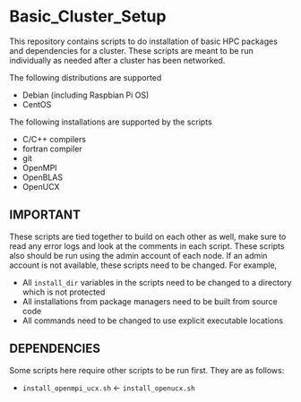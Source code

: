 # Basic_Cluster_Setup
This repository contains scripts to do installation of basic HPC packages and dependencies for a cluster. These scripts are meant to be run individually as needed after a cluster has been networked.

The following distributions are supported
 - Debian (including Raspbian Pi OS)
 - CentOS

The following installations are supported by the scripts
- C/C++ compilers
- fortran compiler
- git
- OpenMPI
- OpenBLAS
- OpenUCX

## IMPORTANT
These scripts are tied together to build on each other as well, make sure to read any error logs and look at the comments in each script. These scripts also should be run using the admin account of each node. If an admin account is not available, these scripts need to be changed. For example,
 - All ```install_dir``` variables in the scripts need to be changed to a directory which is not protected
 - All installations from package managers need to be built from source code
 - All commands need to be changed to use explicit executable locations

## DEPENDENCIES
Some scripts here require other scripts to be run first. They are as follows:
 - ```install_openmpi_ucx.sh``` <- ```install_openucx.sh```
